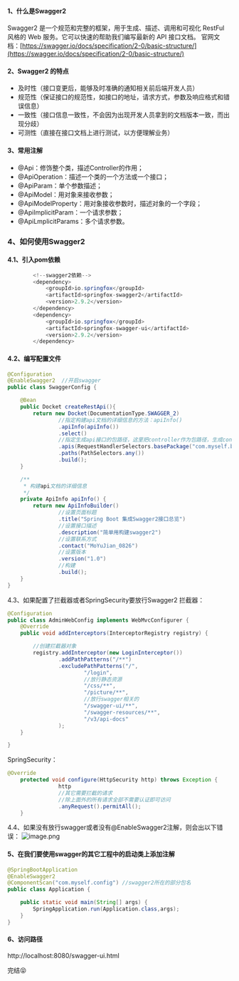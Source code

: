 #### 1、什么是Swagger2
Swagger2 是一个规范和完整的框架，用于生成、描述、调用和可视化 RestFul 风格的 Web 服务。它可以快速的帮助我们编写最新的 API 接口文档。
官网文档：[https://swagger.io/docs/specification/2-0/basic-structure/](https://swagger.io/docs/specification/2-0/basic-structure/)
#### 2、Swagger2 的特点

- 及时性（接口变更后，能够及时准确的通知相关前后端开发人员）
- 规范性（保证接口的规范性，如接口的地址，请求方式，参数及响应格式和错误信息）
- 一致性（接口信息一致性，不会因为出现开发人员拿到的文档版本一致，而出现分歧）
- 可测性（直接在接口文档上进行测试，以方便理解业务）
#### 3、常用注解

- @Api：修饰整个类，描述Controller的作用；
- @ApiOperation：描述一个类的一个方法或一个接口；
- @ApiParam：单个参数描述；
- @ApiModel：用对象来接收参数；
- @ApiModelProperty：用对象接收参数时，描述对象的一个字段；
- @ApiImplicitParam：一个请求参数；
- @ApiLmplicitParams：多个请求参数。
### 4、如何使用Swagger2
#### 4.1、引入pom依赖
```java
    	<!--swagger2依赖-->
        <dependency>
            <groupId>io.springfox</groupId>
            <artifactId>springfox-swagger2</artifactId>
            <version>2.9.2</version>
        </dependency>
        <dependency>
            <groupId>io.springfox</groupId>
            <artifactId>springfox-swagger-ui</artifactId>
            <version>2.9.2</version>
        </dependency>
```
#### 4.2、编写配置文件
```java
@Configuration
@EnableSwagger2  //开启swagger
public class SwaggerConfig {

    @Bean
    public Docket createRestApi(){
        return new Docket(DocumentationType.SWAGGER_2)
                //指定构建api文档的详细信息的方法：apiInfo()
                .apiInfo(apiInfo())
                .select()
                //指定生成api接口的包路径，这里把controller作为包路径，生成controller中的所有接口
                .apis(RequestHandlerSelectors.basePackage("com.myself.boot.controller"))
                .paths(PathSelectors.any())
                .build();
    }

    /**
     * 构建api文档的详细信息
     */
    private ApiInfo apiInfo() {
        return new ApiInfoBuilder()
                //设置页面标题
                .title("Spring Boot 集成Swagger2接口总览")
                //设置接口描述
                .description("简单用构建swagger2")
                //设置联系方式
                .contact("MoYuJian_0826")
                //设置版本
                .version("1.0")
                //构建
                .build();
    }
}
```
4.3、如果配置了拦截器或者SpringSecurity要放行Swagger2
拦截器：
```java
@Configuration
public class AdminWebConfig implements WebMvcConfigurer {
    @Override
    public void addInterceptors(InterceptorRegistry registry) {

        //创建拦截器对象
        registry.addInterceptor(new LoginInterceptor())
                .addPathPatterns("/**")
                .excludePathPatterns("/",
                        "/login",
                        //放行静态资源
                        "/css/**",
                        "/picture/**",
                        //放行swagger相关的
                        "/swagger-ui/**",
                        "/swagger-resources/**",
                        "/v3/api-docs"
                );
    }

}
```
SpringSecurity：
```java
@Override
    protected void configure(HttpSecurity http) throws Exception {
                http
                //其它需要拦截的请求
                //除上面外的所有请求全部不需要认证即可访问
                .anyRequest().permitAll();
    }
```
4.4、如果没有放行swagger或者没有@EnableSwagger2注解，则会出以下错误：
![image.png](https://cdn.nlark.com/yuque/0/2022/png/32486163/1665315620457-4e50ddd4-4726-4ace-97b2-1aa0ca9edd44.png#clientId=u7ada2f05-3195-4&crop=0&crop=0&crop=1&crop=1&from=paste&id=u9c6979a9&margin=%5Bobject%20Object%5D&name=image.png&originHeight=375&originWidth=561&originalType=url&ratio=1&rotation=0&showTitle=false&size=28345&status=done&style=none&taskId=u72a75fb6-4f43-4d64-a705-4171e315d95&title=)
#### 5、在我们要使用swagger的其它工程中的启动类上添加注解
```java
@SpringBootApplication
@EnableSwagger2
@ComponentScan("com.myself.config") //swagger2所在的部分包名
public class Application {

    public static void main(String[] args) {
        SpringApplication.run(Application.class,args);
    }
}

```
#### 6、访问路径
http://localhost:8080/swagger-ui.html

完结😝

